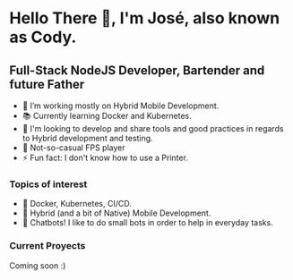 # Hello There 👋, I'm José, also known as Cody.

## Full-Stack NodeJS Developer, Bartender and future Father
- 🔭 I’m working mostly on Hybrid Mobile Development.
- 📚 Currently learning Docker and Kubernetes.
- 🌱 I'm looking to develop and share tools and good practices in regards to Hybrid development and testing.
- 👾 Not-so-casual FPS player
- ⚡ Fun fact: I don't know how to use a Printer.

### Topics of interest
- 🐳 Docker, Kubernetes, CI/CD.
- 📱  Hybrid (and a bit of Native) Mobile Development.
- 🤖 Chatbots! I like to do small bots in order to help in everyday tasks.

### Current Proyects
Coming soon :)
